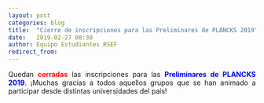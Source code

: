 ```yaml
---
layout: post
categories: blog
title:  "Cierre de inscripciones para las Preliminares de PLANCKS 2019"
date:   2019-02-27 00:30
author: Equipo Estudiantes RSEF
redirect_from:
---
```


<p style="text-align: justify">Quedan <span style="color:red;font-weight:bold">cerradas</span> las inscripciones para las <span style="color:blue;font-weight:bold">Preliminares de PLANCKS 2019</span>. ¡Muchas gracias a todos aquellos grupos que se han animado a participar desde distintas universidades del país!
</p>
